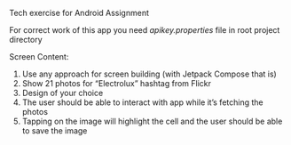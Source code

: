 Tech exercise for Android Assignment

For correct work of this app you need *apikey.properties* file in root project directory

Screen Content:

1. Use any approach for screen building (with Jetpack Compose that is)
2. Show 21 photos for “Electrolux” hashtag from Flickr
3. Design of your choice
4. The user should be able to interact with app while it’s fetching the photos
5. Tapping on the image will highlight the cell and the user should be able to save the image
